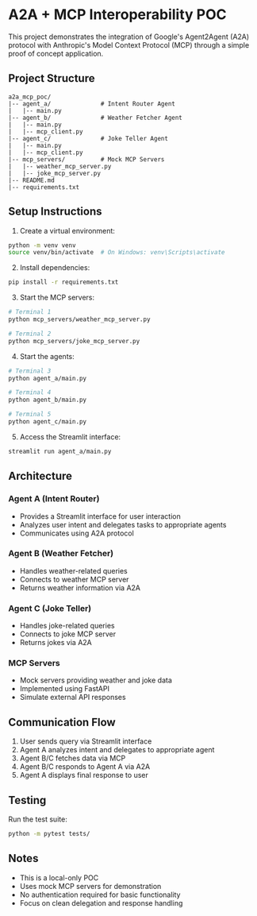 # A2A + MCP Interoperability POC

This project demonstrates the integration of Google's Agent2Agent (A2A) protocol with Anthropic's Model Context Protocol (MCP) through a simple proof of concept application.

## Project Structure

```
a2a_mcp_poc/
|-- agent_a/              # Intent Router Agent
|   |-- main.py
|-- agent_b/              # Weather Fetcher Agent
|   |-- main.py
|   |-- mcp_client.py
|-- agent_c/              # Joke Teller Agent
|   |-- main.py
|   |-- mcp_client.py
|-- mcp_servers/          # Mock MCP Servers
|   |-- weather_mcp_server.py
|   |-- joke_mcp_server.py
|-- README.md
|-- requirements.txt
```

## Setup Instructions

1. Create a virtual environment:
```bash
python -m venv venv
source venv/bin/activate  # On Windows: venv\Scripts\activate
```

2. Install dependencies:
```bash
pip install -r requirements.txt
```

3. Start the MCP servers:
```bash
# Terminal 1
python mcp_servers/weather_mcp_server.py

# Terminal 2
python mcp_servers/joke_mcp_server.py
```

4. Start the agents:
```bash
# Terminal 3
python agent_a/main.py

# Terminal 4
python agent_b/main.py

# Terminal 5
python agent_c/main.py
```

5. Access the Streamlit interface:
```bash
streamlit run agent_a/main.py
```

## Architecture

### Agent A (Intent Router)
- Provides a Streamlit interface for user interaction
- Analyzes user intent and delegates tasks to appropriate agents
- Communicates using A2A protocol

### Agent B (Weather Fetcher)
- Handles weather-related queries
- Connects to weather MCP server
- Returns weather information via A2A

### Agent C (Joke Teller)
- Handles joke-related queries
- Connects to joke MCP server
- Returns jokes via A2A

### MCP Servers
- Mock servers providing weather and joke data
- Implemented using FastAPI
- Simulate external API responses

## Communication Flow

1. User sends query via Streamlit interface
2. Agent A analyzes intent and delegates to appropriate agent
3. Agent B/C fetches data via MCP
4. Agent B/C responds to Agent A via A2A
5. Agent A displays final response to user

## Testing

Run the test suite:
```bash
python -m pytest tests/
```

## Notes

- This is a local-only POC
- Uses mock MCP servers for demonstration
- No authentication required for basic functionality
- Focus on clean delegation and response handling 